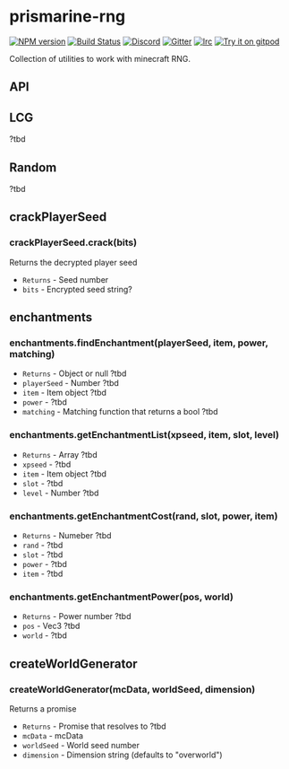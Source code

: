 # prismarine-rng
[![NPM version](https://img.shields.io/npm/v/prismarine-rng.svg)](http://npmjs.com/package/prismarine-rng)
[![Build Status](https://github.com/PrismarineJS/prismarine-rng/workflows/CI/badge.svg)](https://github.com/PrismarineJS/prismarine-rng/actions?query=workflow%3A%22CI%22)
[![Discord](https://img.shields.io/badge/chat-on%20discord-brightgreen.svg)](https://discord.gg/GsEFRM8)
[![Gitter](https://img.shields.io/badge/chat-on%20gitter-brightgreen.svg)](https://gitter.im/PrismarineJS/general)
[![Irc](https://img.shields.io/badge/chat-on%20irc-brightgreen.svg)](https://irc.gitter.im/)
[![Try it on gitpod](https://img.shields.io/badge/try-on%20gitpod-brightgreen.svg)](https://gitpod.io/#https://github.com/PrismarineJS/prismarine-rng)

Collection of utilities to work with minecraft RNG.

## API

## LCG
?tbd

## Random
?tbd

## crackPlayerSeed
### crackPlayerSeed.crack(bits)
Returns the decrypted player seed
* `Returns` - Seed number
* `bits` - Encrypted seed string?


## enchantments
### enchantments.findEnchantment(playerSeed, item, power, matching)
* `Returns` - Object or null ?tbd
* `playerSeed` - Number ?tbd
* `item` - Item object ?tbd
* `power` - ?tbd
* `matching` - Matching function that returns a bool ?tbd

### enchantments.getEnchantmentList(xpseed, item, slot, level)
* `Returns` - Array ?tbd
* `xpseed` - ?tbd
* `item` - Item object ?tbd
* `slot` - ?tbd
* `level` - Number ?tbd

### enchantments.getEnchantmentCost(rand, slot, power, item)
* `Returns` - Numeber ?tbd
* `rand` - ?tbd
* `slot` - ?tbd
* `power` - ?tbd
* `item` - ?tbd

### enchantments.getEnchantmentPower(pos, world)
* `Returns` - Power number ?tbd
* `pos` - Vec3 ?tbd
* `world` - ?tbd

## createWorldGenerator
### createWorldGenerator(mcData, worldSeed, dimension)
Returns a promise
* `Returns` - Promise that resolves to ?tbd
* `mcData` - mcData
* `worldSeed` - World seed number
* `dimension` - Dimension string (defaults to "overworld")